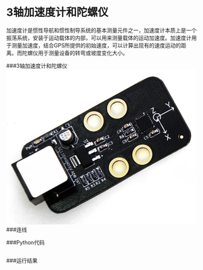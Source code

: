 # 3轴加速度计和陀螺仪


加速度计是惯性导航和惯性制导系统的基本测量元件之一，加速度计本质上是一个振荡系统，安装于运动载体的内部，可以用来测量载体的运动加速度。加速度计用于测量加速度，结合GPS所提供的初始速度，可以计算出现有的速度运动的距离。而陀螺仪用于测量设备的转弯或坡度变化大小。

###3轴加速度计和陀螺仪
![gyro](gyro.jpg)
###连线

###Python代码
```

```
###运行结果
